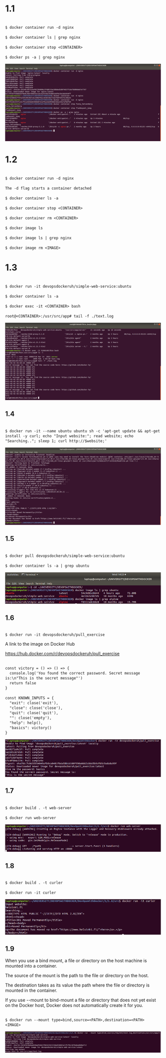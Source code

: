 # 1.1

```

$ docker container run -d nginx

$ docker container ls | grep nginx

$ docker container stop <CONTAINER>

$ docker ps -a | grep nginx

```

![alt text](https://github.com/jylhakos/DevOpsWithDocker/blob/main/1/1.1/1.1.png?raw=true)

# 1.2

```

$ docker container run -d nginx

The -d flag starts a container detached

$ docker container ls -a

$ docker container stop <CONTAINER>

$ docker container rm <CONTAINER>

$ docker image ls

$ docker image ls | grep nginx

$ docker image rm <IMAGE>

```

# 1.3

```

$ docker run -it devopsdockeruh/simple-web-service:ubuntu

$ docker container ls -a

$ docker exec -it <CONTAINER> bash

root@<CONTAINER>:/usr/src/app# tail -f ./text.log

```

![alt text](https://github.com/jylhakos/DevOpsWithDocker/blob/main/1/1.3/1.3.png?raw=true)


## 1.4

```

$ docker run -it --name ubuntu ubuntu sh -c 'apt-get update && apt-get install -y curl; echo "Input website:"; read website; echo "Searching.."; sleep 1; curl http://$website;'

```

![alt text](https://github.com/jylhakos/DevOpsWithDocker/blob/main/1/1.4/1.4.png?raw=true)

## 1.5

```

$ docker pull devopsdockeruh/simple-web-service:ubuntu

$ docker container ls -a | grep ubuntu

```

![alt text](https://github.com/jylhakos/DevOpsWithDocker/blob/main/1/1.5/1.5.png?raw=true)

## 1.6

```

$ docker run -it devopsdockeruh/pull_exercise

```

A link to the image on Docker Hub

https://hub.docker.com/r/devopsdockeruh/pull_exercise

```

const victory = () => () => {
  console.log('You found the correct password. Secret message is:\n"This is the secret message"')
  return false
}

const KNOWN_INPUTS = {
  "exit": close('exit'),
  "close": close('close'),
  "quit": close('quit'),
  "": close('empty'),
  "help": help(),
  "basics": victory()
}

```
![alt text](https://github.com/jylhakos/DevOpsWithDocker/blob/main/1/1.6/1.6.png?raw=true)

## 1.7

```

$ docker build . -t web-server

$ docker run web-server

```
![alt text](https://github.com/jylhakos/DevOpsWithDocker/blob/main/1/1.7/1.7.png?raw=true)

## 1.8

```

$ docker build . -t curler

$ docker run -it curler

```
![alt text](https://github.com/jylhakos/DevOpsWithDocker/blob/main/1/1.8/1.8.png?raw=true)

## 1.9

When you use a bind mount, a file or directory on the host machine is mounted into a container.

The source of the mount is the path to the file or directory on the host.

The destination takes as its value the path where the file or directory is mounted in the container.

If you use --mount to bind-mount a file or directory that does not yet exist on the Docker host, Docker does not automatically create it for you.

```

$ docker run --mount type=bind,source=<PATH>,destination=<PATH> <IMAGE>

```

![alt text](https://github.com/jylhakos/DevOpsWithDocker/blob/main/1/1.9.png?raw=true)

